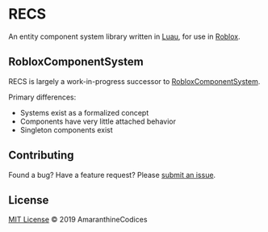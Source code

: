 # RECS

An entity component system library written in [Luau](https://luau-lang.org/), for use in [Roblox](https://create.roblox.com/).

## RobloxComponentSystem

RECS is largely a work-in-progress successor to [RobloxComponentSystem](https://github.com/tiffany352/RobloxComponentSystem).

Primary differences:
* Systems exist as a formalized concept
* Components have very little attached behavior
* Singleton components exist

## Contributing

Found a bug? Have a feature request? Please [submit an issue](https://github.com/AmaranthineCodices/recs/issues).

## License

[MIT License](LICENSE.md) © 2019 AmaranthineCodices
